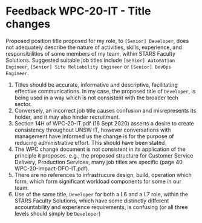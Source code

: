 # Feedback WPC-20-IT - Title changes

Proposed position title proposed for my role, to `[Senior] Developer`, does not adequately describe the nature of activities, skills, experience, and responsibilities of some members of my team, within STARS Faculty Solutions. Suggested suitable job titles include `[Senior] Automation Engineer`, `[Senior] Site Reliability Engineer` or `[Senior] DevOps Engineer`.

1. Titles should be accurate, informative and descriptive, facilitating effective communications. In my case, the proposed title of `Developer`, is being used in a way which is not consistent with the broader tech sector.
1. Conversely, an incorrect job title causes confusion and misrepresents its holder, and it may also hinder recruitment. 
1. Section 14H of WPC-20-IT.pdf (16 Sept 2020) asserts a desire to create consistency throughout UNSW IT, however conversations with management have informed us the change is for the purpose of reducing administrative effort. This should have been stated.
1. The WPC change document is not consistent in its application of the principle it proposes. e.g., the proposed structure for Customer Service Delivery, Production Services, many job titles are specific (page 40 WPC-20-Impact-DFO-IT.pdf).
1. There are no references to infrastrucure design, build, operation which form, which form significant workload components for some in our team.
1. Use of the same title, `Developer` for both a L6 and a L7 role, within the STARS Faculty Solutions, which have some distinctly different accountability and experience requirements, is confusing (or all three levels should simply be `Developer`)